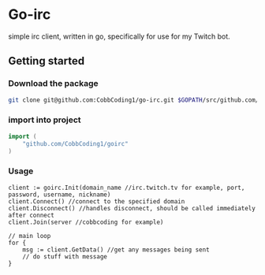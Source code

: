 # Go-irc
simple irc client, written in go, specifically for use for my Twitch bot.

## Getting started

### Download the package
```bash
git clone git@github.com:CobbCoding1/go-irc.git $GOPATH/src/github.com/CobbCoding1/goirc
```

### import into project
```Go
import (
    "github.com/CobbCoding1/goirc"
)
```


### Usage
```
client := goirc.Init(domain_name //irc.twitch.tv for example, port, password, username, nickname)
client.Connect() //connect to the specified domain
client.Disconnect() //handles disconnect, should be called immediately after connect
client.Join(server //cobbcoding for example)

// main loop
for {
    msg := client.GetData() //get any messages being sent
    // do stuff with message
}
```
